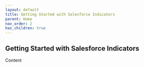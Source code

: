 ```yaml
---
layout: default
title: Getting Started with Salesforce Indicators
parent: Home
nav_order: 2
has_children: true
---
```


## Getting Started with Salesforce Indicators

Content